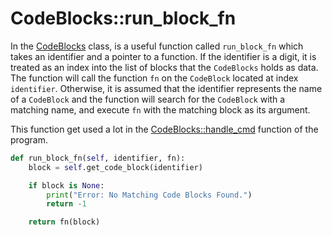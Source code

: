 # CodeBlocks::run_block_fn

In the [CodeBlocks](class_code_blocks.o.md) class, is a useful function called `run_block_fn` which takes an identifier and a pointer to a function. If the identifier is a digit, it is treated as an index into the list of blocks that the `CodeBlocks` holds as data. The function will call the function `fn` on the `CodeBlock` located at index `identifier`. Otherwise, it is assumed that the identifier represents the name of a `CodeBlock` and the function will search for the `CodeBlock` with a matching name, and execute `fn` with the matching block as its argument.

This function get used a lot in the [CodeBlocks::handle_cmd](handle_cmd.o.md) function of the program.

```python {name=CodeBlocks_funcs}
def run_block_fn(self, identifier, fn):
    block = self.get_code_block(identifier)

    if block is None:
        print("Error: No Matching Code Blocks Found.")
        return -1

    return fn(block)
```
